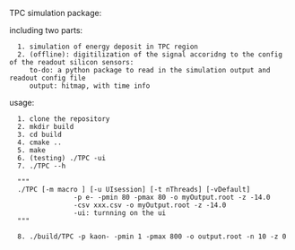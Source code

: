 TPC simulation package:

including two parts:

      1. simulation of energy deposit in TPC region   
      2. (offline): digitilization of the signal accoridng to the config of the readout silicon sensors:
         to-do: a python package to read in the simulation output and readout config file
         output: hitmap, with time info


usage:
      
      1. clone the repository
      2. mkdir build 
      3. cd build 
      4. cmake ..
      5. make 
      6. (testing) ./TPC -ui
      7. ./TPC --h

      """
      ./TPC [-m macro ] [-u UIsession] [-t nThreads] [-vDefault]
                    -p e- -pmin 80 -pmax 80 -o myOutput.root -z -14.0
                    -csv xxx.csv -o myOutput.root -z -14.0
                    -ui: turnning on the ui
      """

      8. ./build/TPC -p kaon- -pmin 1 -pmax 800 -o output.root -n 10 -z 0
